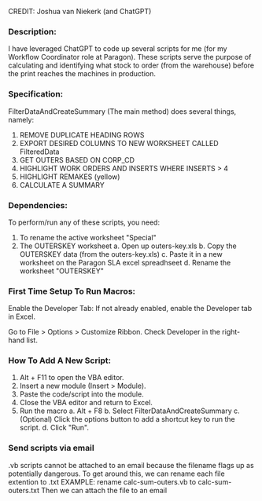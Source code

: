 CREDIT: Joshua van Niekerk (and ChatGPT)

### Description:
I have leveraged ChatGPT to code up several scripts for me (for my Workflow Coordinator role at Paragon).
These scripts serve the purpose of calculating and identifying what stock to order (from the warehouse) before the print reaches the machines in production.

### Specification:
FilterDataAndCreateSummary (The main method) does several things, namely:
1. REMOVE DUPLICATE HEADING ROWS
2. EXPORT DESIRED COLUMNS TO NEW WORKSHEET CALLED FilteredData
3. GET OUTERS BASED ON CORP_CD
4. HIGHLIGHT WORK ORDERS AND INSERTS WHERE INSERTS > 4
5. HIGHLIGHT REMAKES (yellow)
6. CALCULATE A SUMMARY

### Dependencies:
To perform/run any of these scripts, you need:
1. To rename the active worksheet "Special"
2. The OUTERSKEY worksheet
    a. Open up outers-key.xls
    b. Copy the OUTERSKEY data (from the outers-key.xls)
    c. Paste it in a new worksheet on the Paragon SLA excel spreadhseet
    d. Rename the worksheet "OUTERSKEY"

### First Time Setup To Run Macros:
Enable the Developer Tab: If not already enabled, enable the Developer tab in Excel.

Go to File > Options > Customize Ribbon.
Check Developer in the right-hand list.

### How To Add A New Script:
1. Alt + F11 to open the VBA editor.
2. Insert a new module (Insert > Module).
3. Paste the code/script into the module.
4. Close the VBA editor and return to Excel.
5. Run the macro 
    a. Alt + F8 
    b. Select FilterDataAndCreateSummary
    c. (Optional) Click the options button to add a shortcut key to run the script.
    d. Click "Run".

### Send scripts via email
.vb scripts cannot be attached to an email because the filename flags up as potentially dangerous.
To get around this, we can rename each file extention to .txt
EXAMPLE: rename calc-sum-outers.vb to calc-sum-outers.txt
Then we can attach the file to an email
